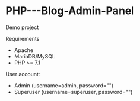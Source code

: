 # PHP---Blog-Admin-Panel
Demo project

Requirements
- Apache
- MariaDB/MySQL
- PHP >= 7.1

User account:
- Admin (username=admin, password="")
- Superuser (username=superuser, password="")
